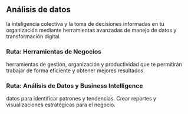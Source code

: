 ## Análisis de datos

 la inteligencia colectiva y la toma de decisiones informadas en tu organización mediante herramientas avanzadas de manejo de datos y transformación digital.

### Ruta: Herramientas de Negocios

 herramientas de gestión, organización y productividad que te permitirán trabajar de forma eficiente y obtener mejores resultados.

### Ruta: Análisis de Datos y Business Intelligence

 datos para identificar patrones y tendencias. Crear reportes y visualizaciones estratégicas para el negocio.
